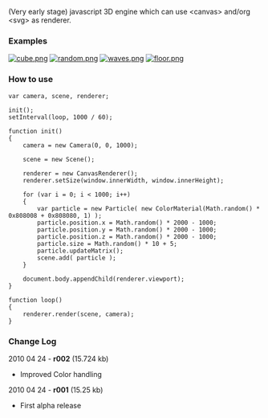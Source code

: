 (Very early stage) javascript 3D engine which can use &lt;canvas&gt; and/org &lt;svg&gt; as renderer.

### Examples

[![cube.png](http://github.com/mrdoob/three.js/raw/master/examples/geometry/cube.png)](http://mrdoob.com/lab/javascript/three/geometry/cube.html)
[![random.png](http://github.com/mrdoob/three.js/raw/master/examples/particles/random.png)](http://mrdoob.com/lab/javascript/three/particles/random.html)
[![waves.png](http://github.com/mrdoob/three.js/raw/master/examples/particles/waves.png)](http://mrdoob.com/lab/javascript/three/particles/waves.html)
[![floor.png](http://github.com/mrdoob/three.js/raw/master/examples/particles/floor.png)](http://mrdoob.com/lab/javascript/three/particles/floor.html)

### How to use

	var camera, scene, renderer;

	init();
	setInterval(loop, 1000 / 60);

	function init()
	{
		camera = new Camera(0, 0, 1000);

		scene = new Scene();
	
		renderer = new CanvasRenderer();
		renderer.setSize(window.innerWidth, window.innerHeight);

		for (var i = 0; i < 1000; i++)
		{
			var particle = new Particle( new ColorMaterial(Math.random() * 0x808008 + 0x808080, 1) );
			particle.position.x = Math.random() * 2000 - 1000;
			particle.position.y = Math.random() * 2000 - 1000;
			particle.position.z = Math.random() * 2000 - 1000;
			particle.size = Math.random() * 10 + 5;
			particle.updateMatrix();
			scene.add( particle );
		}

		document.body.appendChild(renderer.viewport);
	}

	function loop()
	{
		renderer.render(scene, camera);
	}
	
### Change Log

2010 04 24 - **r002** (15.724 kb)

* Improved Color handling

2010 04 24 - **r001** (15.25 kb)

* First alpha release
